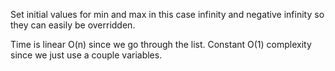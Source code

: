 Set initial values for min and max in this case infinity and negative infinity so they can easily be overridden.

Time is linear O(n) since we go through the list. Constant O(1) complexity since we just use a couple variables.

